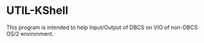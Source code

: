 UTIL-KShell
===========

  This program is intended to help Input/Output of DBCS on VIO of non-DBCS OS/2 environment.